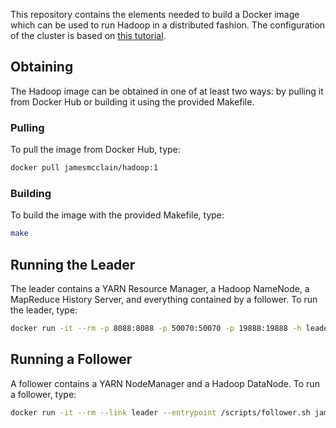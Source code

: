 This repository contains the elements needed to build a Docker image which can be used to run Hadoop in a distributed fashion.
The configuration of the cluster is based on [this tutorial](https://hadoop.apache.org/docs/current/hadoop-project-dist/hadoop-common/ClusterSetup.html).

## Obtaining ##

The Hadoop image can be obtained in one of at least two ways:
by pulling it from Docker Hub or building it using the provided Makefile.

### Pulling ###

To pull the image from Docker Hub, type:

```bash
docker pull jamesmcclain/hadoop:1
```

### Building ###

To build the image with the provided Makefile, type:

```bash
make
```

## Running the Leader ###

The leader contains a YARN Resource Manager, a Hadoop NameNode, a MapReduce History Server, and everything contained by a follower.
To run the leader, type:

```bash
docker run -it --rm -p 8088:8088 -p 50070:50070 -p 19888:19888 -h leader --name leader --entrypoint /scripts/leader.sh jamesmcclain/hadoop:1
```

## Running a Follower ###

A follower contains a YARN NodeManager and a Hadoop DataNode.
To run a follower, type:

```bash
docker run -it --rm --link leader --entrypoint /scripts/follower.sh jamesmcclain/hadoop:1
```

